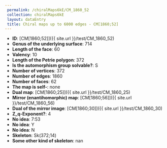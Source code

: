 ```yaml
--- 
 permalink: /chiralMaps6kE/CM_1860_52 
 collection: chiralMaps6kE
 layout: dataEntry
 title: Chiral maps up to 6000 edges - CM[1860;52]
---
```


- **ID**: [CM[1860;52]]({{ site.url }}/test/CM_1860_52)
- **Genus of the underlying surface**: 714
- **Length of the face**: 60
- **Valency**: 10
- **Length of the Petrie polygon**: 372
- **Is the automorphism group solvable?**: S
- **Number of vertices**: 372
- **Number of edges**: 1860
- **Number of faces**: 62
- **The map is self-**: none
- **Dual map**: [CM[1860;25]]({{ site.url }}/test/CM_1860_25)
- **Mirror (enantihomorphic) map**: [CM[1860;56]]({{ site.url }}/test/CM_1860_56)
- **Dual of the mirror image**: [CM[1860;30]]({{ site.url }}/test/CM_1860_30)
- **Z_q-Exponent?**: 4
- **No idea**:  7:53
- **No idea**: Y
- **No idea**: N
- **Skeleton**: Sk(372;14)
- **Some other kind of skeleton**: nan

